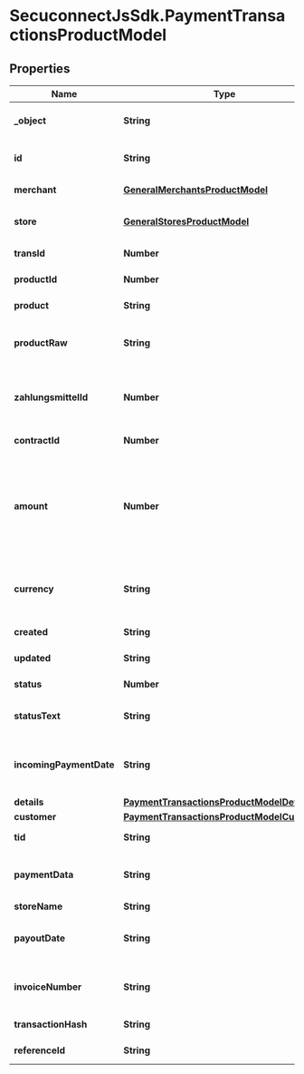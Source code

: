 # SecuconnectJsSdk.PaymentTransactionsProductModel

## Properties
Name | Type | Description | Notes
------------ | ------------- | ------------- | -------------
**_object** | **String** | Object of payment transaction | [optional] 
**id** | **String** | Id of payment transaction | [optional] 
**merchant** | [**GeneralMerchantsProductModel**](GeneralMerchantsProductModel.md) | Merchant information | [optional] 
**store** | [**GeneralStoresProductModel**](GeneralStoresProductModel.md) | Merchants store information | [optional] 
**transId** | **Number** | Transaction identifier | [optional] 
**productId** | **Number** | Product identifier | [optional] 
**product** | **String** | Product type | [optional] 
**productRaw** | **String** | the name of the payment product | [optional] 
**zahlungsmittelId** | **Number** | The internal id of the stored payment instrument. | [optional] 
**contractId** | **Number** | Contract identifier | [optional] 
**amount** | **Number** | Total amount of payment in cents (or the smallest cash unit of the relevant currency) | [optional] 
**currency** | **String** | ISO 4217 code of currency, eg EUR for Euro. | [optional] 
**created** | **String** | Created at date | [optional] 
**updated** | **String** | Updated at date | [optional] 
**status** | **Number** | Transaction status ID | [optional] 
**statusText** | **String** | Transaction status description | [optional] 
**incomingPaymentDate** | **String** | Date when the payment was received | [optional] 
**details** | [**PaymentTransactionsProductModelDetails**](PaymentTransactionsProductModelDetails.md) |  | [optional] 
**customer** | [**PaymentTransactionsProductModelCustomer**](PaymentTransactionsProductModelCustomer.md) |  | [optional] 
**tid** | **String** | Terminal-ID | [optional] 
**paymentData** | **String** | Data of the used payment instrument | [optional] 
**storeName** | **String** | Store name | [optional] 
**payoutDate** | **String** | Date when the payout was created | [optional] 
**invoiceNumber** | **String** | Invoice number (from merchant) | [optional] 
**transactionHash** | **String** | Payment-ID | [optional] 
**referenceId** | **String** | Reference ID | [optional] 


